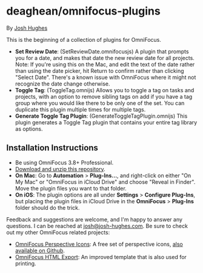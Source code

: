 # deaghean/omnifocus-plugins

By [Josh Hughes](http://josh-hughes.com/)

This is the beginning of a collection of plugins for OmniFocus.

* **Set Review Date**: \(SetReviewDate.omnifocusjs\) A plugin that prompts you for a date, and makes that date the new review date for all projects. Note: If you're using this on the Mac, and edit the text of the date rather than using the date picker, hit Return to confirm rather than clicking "Select Date". There's a known issue with OmniFocus where it might not recognize the date change otherwise.
* **Toggle Tag**: \(ToggleTag.omnijs\) Allows you to toggle a tag on tasks and projects, with an option to remove sibling tags on add if you have a tag group where you would like there to be only one of the set. You can duplicate this plugin multiple times for multiple tags.
* **Generate Toggle Tag Plugin**: \(GenerateToggleTagPlugin.omnijs\) This plugin generates a Toggle Tag plugin that contains your entire tag library as options.

## Installation Instructions

* Be using OmniFocus 3.8+ Professional.
* [Download and unzip this repository](archive/bad-request-github.md).
* **On Mac**: Go to **Automation** &gt; **Plug-Ins...**, and right-click on either "On My Mac" or "OmniFocus in iCloud Drive" and choose "Reveal in Finder". Move the plugin files you want to that folder.
* **On iOS**: The plugin options are all under **Settings** &gt; **Configure Plug-Ins**, but placing the plugin files in iCloud Drive in the **OmniFocus** &gt; **Plug-Ins** folder should do the trick.

Feedback and suggestions are welcome, and I'm happy to answer any questions. I can be reached at [josh@josh-hughes.com](mailto:josh@josh-hughes.com). Be sure to check out my other OmniFocus related projects:

* [OmniFocus Perspective Icons](https://omnifocusicons.josh-hughes.com/): A free set of perspective icons, [also available on Github](https://github.com/deaghean/omnifocus-perspective-icons).
* [OmniFocus HTML Export](https://github.com/deaghean/omnifocus-html-export): An improved template that is also used for printing.

